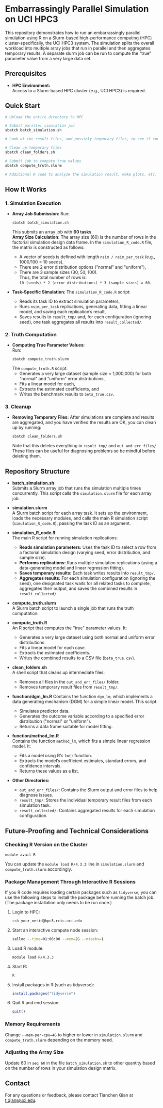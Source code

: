 # Embarrassingly Parallel Simulation on UCI HPC3

This repository demonstrates how to run an embarrassingly parallel simulation using R on a Slurm-based high-performance computing (HPC) cluster-specifically, the UCI HPC3 system. The simulation splits the overall workload into multiple array jobs that run in parallel and then aggregates temporary results. A separate slurm job can be run to compute the “true” parameter value from a very large data set.

## Prerequisites

- **HPC Environment:**  
    Access to a Slurm-based HPC cluster (e.g., UCI HPC3) is required.

## Quick Start

```bash
# Upload the entire directory to HPC

# Submit parallel simulation job
sbatch batch_simulation.sh

# Look at the result files, and possibly temporary files, to see if code ran correctly.

# Clean up temporary files
sbatch clean_folders.sh

# Submit job to compute true values
sbatch compute_truth.slurm

# Additional R code to analyze the simulation result, make plots, etc. (not included here)
```

## How It Works

### 1. Simulation Execution
- **Array Job Submission:** 
    Run:
    ```bash
    sbatch batch_simulation.sh
    ```
    This submits an array job with **60 tasks**.    
    **Array Size Calculation:** 
    The array size (60) is the number of rows in the factorial simulation design data frame. In the `simulation_R_code.R` file, the matrix is constructed as follows:
    - A vector of seeds is defined with length `nsim / nsim_per_task` (e.g., 1000/100 = 10 seeds),
    - There are 2 error distribution options ("normal" and "uniform"),
    - There are 3 sample sizes (30, 50, 100).   
    Thus, the total number of rows is:  
    `10 (seeds) * 2 (error distributions) * 3 (sample sizes) = 60`.

- **Task-Specific Simulation:** 
    The `simulation_R_code.R` script:
    - Reads its task ID to extract simulation parameters,
    - Runs `nsim_per_task` replications, generating data, fitting a linear model, and saving each replication’s result,
    - Saves results to `result_tmp/` and, for each configuration (ignoring seed), one task aggregates all results into `result_collected/`.

### 2. Truth Computation
- **Computing True Parameter Values:**  
    Run:
    ```bash
    sbatch compute_truth.slurm
    ```
    The `compute_truth.R` script:
    - Generates a very large dataset (sample size = 1,000,000) for both "normal" and "uniform" error distributions,
    - Fits a linear model for each,
    - Extracts the estimated coefficients, and
    - Writes the benchmark results to `beta_true.csv`.

### 3. Cleanup
- **Removing Temporary Files:** 
    After simulations are complete and results are aggregated, and you have verified the results are OK, you can clean up by running:
    ```bash
    sbatch clean_folders.sh
    ```
    Note that this deletes everything in `result_tmp/` and `out_and_err_files/`. These files can be useful for diagnosing problems so be mindful before deleting them.

## Repository Structure

- **batch_simulation.sh**	
	Submits a Slurm array job that runs the simulation multiple times concurrently. This script calls the `simulation.slurm` file for each array job.

- **simulation.slurm**	
	A Slurm batch script for each array task. It sets up the environment, loads the necessary modules, and calls the main R simulation script (`simulation_R_code.R`), passing the task ID as an argument.

- **simulation_R_code.R**	
	The main R script for running simulation replications:
	- **Reads simulation parameters:** Uses the task ID to select a row from a factorial simulation design (varying seed, error distribution, and sample size).
	- **Performs replications:** Runs multiple simulation replications (using a data-generating model and linear regression fitting).
	- **Saves temporary results:** Each task writes results into `result_tmp/`.
	- **Aggregates results:** For each simulation configuration (ignoring the seed), one designated task waits for all related tasks to complete, aggregates their output, and saves the combined results in `result_collected/`.

- **compute_truth.slurm**	
	A Slurm batch script to launch a single job that runs the truth computation.

- **compute_truth.R**	
	An R script that computes the “true” parameter values. It:
	- Generates a very large dataset using both normal and uniform error distributions.
	- Fits a linear model for each case.
	- Extracts the estimated coefficients.
	- Writes the combined results to a CSV file (`beta_true.csv`).

- **clean_folders.sh**	
	A shell script that cleans up intermediate files:
	- Removes all files in the `out_and_err_files/` folder.
	- Removes temporary result files from `result_tmp/`.

- **function/dgm_lm.R**	
	Contains the function `dgm_lm`, which implements a data generating mechanism (DGM) for a simple linear model. This script:
	- Simulates predictor data.
	- Generates the outcome variable according to a specified error distribution ("normal" or "uniform").
	- Returns a data frame suitable for model fitting.

- **function/method_lm.R**	
	Contains the function `method_lm`, which fits a simple linear regression model. It:
	- Fits a model using R's `lm()` function.
	- Extracts the model’s coefficient estimates, standard errors, and confidence intervals.
	- Returns these values as a list.

- **Other Directories:**
	- `out_and_err_files/`: Contains the Slurm output and error files to help diagnose issues.
	- `result_tmp/`: Stores the individual temporary result files from each simulation task.
	- `result_collected/`: Contains aggregated results for each simulation configuration.

## Future-Proofing and Technical Considerations

### Checking R Version on the Cluster

```bash
module avail R
```

You can update the `module load R/4.3.3` line in `simulation.slurm` and `compute_truth.slurm` accordingly.

### Package Management Through Interactive R Sessions

If you R code requires loading certain packages such as `tidyverse`, you can use the following steps to install the package before running the batch job. (The package installation only needs to be run once.)

1. Login to HPC:
	 ```bash
	 ssh your_netid@hpc3.rcic.uci.edu
	 ```

2. Start an interactive compute node session:
	 ```bash
	 salloc --time=01:00:00 --mem=2G --ntasks=1
	 ```

3. Load R module:
	 ```bash
	 module load R/4.3.3
	 ```

4. Start R:
	 ```bash
	 R
	 ```

5. Install packages in R (such as tidyverse):
	 ```r
	 install.packages("tidyverse")
	 ```

6. Quit R and end session:
	 ```r
	 quit()
	 ```

### Memory Requirements

Change `--mem-per-cpu=4G` to higher or lower in `simulation.slurm` and `compute_truth.slurm` depending on the memory need.

### Adjusting the Array Size

Update 60 in `seq 60` in the file `batch_simulation.sh` to other quantity based on the number of rows in your simulation design matrix.


## Contact

For any questions or feedback, please contact Tianchen Qian at t.qian@uci.edu.
